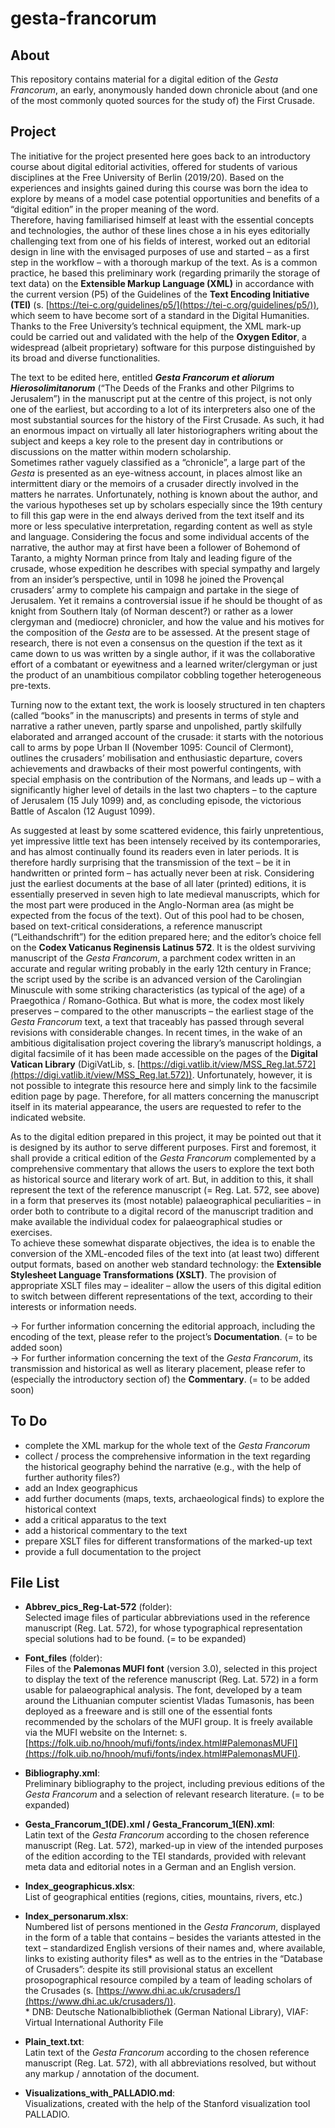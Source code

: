 # gesta-francorum

## About
This repository contains material for a digital edition of the *Gesta Francorum*, an early, anonymously handed down chronicle about (and one of the most commonly quoted sources for the study of) the First Crusade.

## Project
The initiative for the project presented here goes back to an introductory course about digital editorial activities, offered for students of various disciplines at the Free University of Berlin (2019/20). Based on the experiences and insights gained during this course was born the idea to explore by means of a model case potential opportunities and benefits of a “digital edition” in the proper meaning of the word.  
Therefore, having familiarised himself at least with the essential concepts and technologies, the author of these lines chose a in his eyes editorially challenging text from one of his fields of interest, worked out an editorial design in line with the envisaged purposes of use and started – as a first step in the workflow – with a thorough markup of the text. As is a common practice, he based this preliminary work (regarding primarily the storage of text data) on the **Extensible Markup Language (XML)** in accordance with the current version (P5) of the Guidelines of the **Text Encoding Initiative (TEI)** (s. [https://tei-c.org/guidelines/p5/](https://tei-c.org/guidelines/p5/)), which seem to have become sort of a standard in the Digital Humanities. Thanks to the Free University’s technical equipment, the XML mark-up could be carried out and validated with the help of the **Oxygen Editor**, a widespread (albeit proprietary) software for this purpose distinguished by its broad and diverse functionalities.  
  
The text to be edited here, entitled ***Gesta Francorum et aliorum Hierosolimitanorum*** (“The Deeds of the Franks and other Pilgrims to Jerusalem”) in the manuscript put at the centre of this project, is not only one of the earliest, but according to a lot of its interpreters also one of the most substantial sources for the history of the First Crusade. As such, it had an enormous impact on virtually all later historiographers writing about the subject and keeps a key role to the present day in contributions or discussions on the matter within modern scholarship.  
Sometimes rather vaguely classified as a “chronicle”, a large part of the *Gesta* is presented as an eye-witness account, in places almost like an intermittent diary or the memoirs of a crusader directly involved in the matters he narrates. Unfortunately, nothing is known about the author, and the various hypotheses set up by scholars especially since the 19th century to fill this gap were in the end always derived from the text itself and its more or less speculative interpretation, regarding content as well as style and language. Considering the focus and some individual accents of the narrative, the author may at first have been a follower of Bohemond of Taranto, a mighty Norman prince from Italy and leading figure of the crusade, whose expedition he describes with special sympathy and largely from an insider’s perspective, until in 1098 he joined the Provençal crusaders’ army to complete his campaign and partake in the siege of Jerusalem. Yet it remains a controversial issue if he should be thought of as knight from Southern Italy (of Norman descent?) or rather as a lower clergyman and (mediocre) chronicler, and how the value and his motives for the composition of the *Gesta* are to be assessed. At the present stage of research, there is not even a consensus on the question if the text as it came down to us was written by a single author, if it was the collaborative effort of a combatant or eyewitness and a learned writer/clergyman or just the product of an unambitious compilator cobbling together heterogeneous pre-texts.  
  
Turning now to the extant text, the work is loosely structured in ten chapters (called “books” in the manuscripts) and presents in terms of style and narrative a rather uneven, partly sparse and unpolished, partly skilfully elaborated and arranged account of the crusade: it starts with the notorious call to arms by pope Urban II (November 1095: Council of Clermont), outlines the crusaders’ mobilisation and enthusiastic departure, covers achievements and drawbacks of their most powerful contingents, with special emphasis on the contribution of the Normans, and leads up – with a significantly higher level of details in the last two chapters – to the capture of Jerusalem (15 July 1099) and, as concluding episode, the victorious Battle of Ascalon (12 August 1099).  
  
As suggested at least by some scattered evidence, this fairly unpretentious, yet impressive little text has been intensely received by its contemporaries, and has almost continually found its readers even in later periods. It is therefore hardly surprising that the transmission of the text – be it in handwritten or printed form – has actually never been at risk. Considering just the earliest documents at the base of all later (printed) editions, it is essentially preserved in seven high to late medieval manuscripts, which for the most part were produced in the Anglo-Norman area (as might be expected from the focus of the text). Out of this pool had to be chosen, based on text-critical considerations, a reference manuscript (“Leithandschrift”) for the edition prepared here; and the editor’s choice fell on the **Codex Vaticanus Reginensis Latinus 572**. It is the oldest surviving manuscript of the *Gesta Francorum*, a parchment codex written in an accurate and regular writing probably in the early 12th century in France; the script used by the scribe is an advanced version of the Carolingian Minuscule with some striking characteristics (as typical of the age) of a Praegothica / Romano-Gothica. But what is more, the codex most likely preserves – compared to the other manuscripts – the earliest stage of the *Gesta Francorum* text, a text that traceably has passed through several revisions with considerable changes.
In recent times, in the wake of an ambitious digitalisation project covering the library’s manuscript holdings, a digital facsimile of it has been made accessible on the pages of the **Digital Vatican Library** (DigiVatLib, s. [https://digi.vatlib.it/view/MSS_Reg.lat.572](https://digi.vatlib.it/view/MSS_Reg.lat.572)). Unfortunately, however, it is not possible to integrate this resource here and simply link to the facsimile edition page by page. Therefore, for all matters concerning the manuscript itself in its material appearance, the users are requested to refer to the indicated website.  
  
As to the digital edition prepared in this project, it may be pointed out that it is designed by its author to serve different purposes. First and foremost, it shall provide a critical edition of the *Gesta Francorum* complemented by a comprehensive commentary that allows the users to explore the text both as historical source and literary work of art. But, in addition to this, it shall represent the text of the reference manuscript (= Reg. Lat. 572, see above) in a form that preserves its (most notable) palaeographical peculiarities – in order both to contribute to a digital record of the manuscript tradition and make available the individual codex for palaeographical studies or exercises.  
To achieve these somewhat disparate objectives, the idea is to enable the conversion of the XML-encoded files of the text into (at least two) different output formats, based on another web standard technology: the **Extensible Stylesheet Language Transformations (XSLT)**. The provision of appropriate XSLT files may – idealiter – allow the users of this digital edition to switch between different representations of the text, according to their interests or information needs.  
   
  
&#x2192; For further information concerning the editorial approach, including the encoding of the text, please refer to the project’s **Documentation**. (= to be added soon)  
&#x2192; For further information concerning the text of the *Gesta Francorum*, its transmission and historical as well as literary placement, please refer to (especially the introductory section of) the **Commentary**. (= to be added soon)
  
## To Do  
+ complete the XML markup for the whole text of the *Gesta Francorum*  
+ collect / process the comprehensive information in the text regarding the historical geography behind the narrative (e.g., with the help of further authority files?)  
+ add an Index geographicus  
+ add further documents (maps, texts, archaeological finds) to explore the historical context  
+ add a critical apparatus to the text  
+ add a historical commentary to the text  
+ prepare XSLT files for different transformations of the marked-up text  
+ provide a full documentation to the project
  
## File List

* **Abbrev_pics_Reg-Lat-572** (folder):  
Selected image files of particular abbreviations used in the reference manuscript (Reg. Lat. 572), for whose typographical representation special solutions had to be found. (= to be expanded)

* **Font_files** (folder):  
Files of the **Palemonas MUFI font** (version 3.0), selected in this project to display the text of the reference manuscript (Reg. Lat. 572) in a form usable for palaeographical analysis. The font, developed by a team around the Lithuanian computer scientist Vladas Tumasonis, has been deployed as a freeware and is still one of the essential fonts recommended by the scholars of the MUFI group. It is freely available via the MUFI website on the Internet: s. [https://folk.uib.no/hnooh/mufi/fonts/index.html#PalemonasMUFI](https://folk.uib.no/hnooh/mufi/fonts/index.html#PalemonasMUFI).

* **Bibliography.xml**:  
Preliminary bibliography to the project, including previous editions of the *Gesta Francorum* and a selection of relevant research literature. (= to be expanded)

* **Gesta_Francorum_1(DE).xml / Gesta_Francorum_1(EN).xml**:  
Latin text of the *Gesta Francorum* according to the chosen reference manuscript (Reg. Lat. 572), marked-up in view of the intended purposes of the edition according to the TEI standards, provided with relevant meta data and editorial notes in a German and an English version.

* **Index_geographicus.xlsx**:  
List of geographical entities (regions, cities, mountains, rivers, etc.)

* **Index_personarum.xlsx**:  
Numbered list of persons mentioned in the *Gesta Francorum*, displayed in the form of a table that contains – besides the variants attested in the text – standardized English versions of their names and, where available, links to existing authority files\* as well as to the entries in the “Database of Crusaders”: despite its still provisional status an excellent prosopographical resource compiled by a team of leading scholars of the Crusades (s. [https://www.dhi.ac.uk/crusaders/](https://www.dhi.ac.uk/crusaders/)).  
\* DNB: Deutsche Nationalbibliothek (German National Library), VIAF: Virtual International Authority File

* **Plain_text.txt**:  
Latin text of the *Gesta Francorum* according to the chosen reference manuscript (Reg. Lat. 572), with all abbreviations resolved, but without any markup / annotation of the document.

* **Visualizations_with_PALLADIO.md**:  
Visualizations, created with the help of the Stanford visualization tool PALLADIO.
